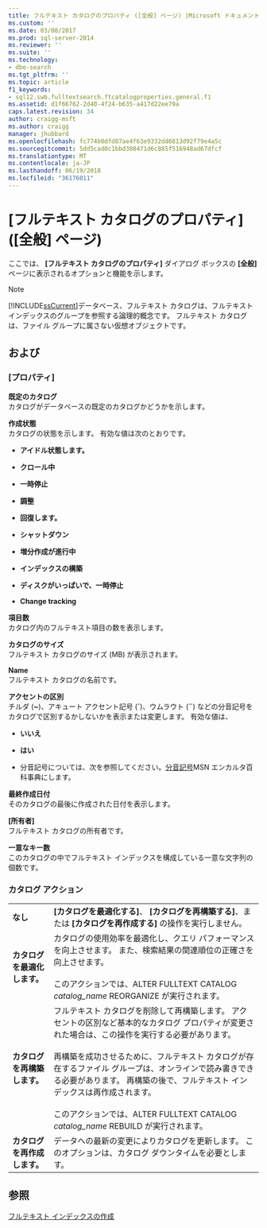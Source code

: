 ```yaml
---
title: フルテキスト カタログのプロパティ ([全般] ページ) |Microsoft ドキュメント
ms.custom: ''
ms.date: 03/08/2017
ms.prod: sql-server-2014
ms.reviewer: ''
ms.suite: ''
ms.technology:
- dbe-search
ms.tgt_pltfrm: ''
ms.topic: article
f1_keywords:
- sql12.swb.fulltextsearch.ftcatalogproperties.general.f1
ms.assetid: d1f66762-2d40-4f24-b635-a417d22ee79a
caps.latest.revision: 34
author: craigg-msft
ms.author: craigg
manager: jhubbard
ms.openlocfilehash: fc774b0dfd87ae4f63e9332dd6813d92f79e4a5c
ms.sourcegitcommit: 5dd5cad0c1bbd308471d6c885f516948ad67dfcf
ms.translationtype: MT
ms.contentlocale: ja-JP
ms.lasthandoff: 06/19/2018
ms.locfileid: "36176011"
---
```

# <a name="full-text-catalog-properties-general-page"></a>[フルテキスト カタログのプロパティ] ([全般] ページ)
  ここでは、 **[フルテキスト カタログのプロパティ]** ダイアログ ボックスの **[全般]** ページに表示されるオプションと機能を示します。  
  
> [!NOTE]  
>  [!INCLUDE[ssCurrent](../includes/sscurrent-md.md)]データベース、フルテキスト カタログは、フルテキスト インデックスのグループを参照する論理的概念です。 フルテキスト カタログは、ファイル グループに属さない仮想オブジェクトです。  
  
## <a name="options"></a>および  
  
### <a name="properties"></a>[プロパティ]  
 **既定のカタログ**  
 カタログがデータベースの既定のカタログかどうかを示します。  
  
 **作成状態**  
 カタログの状態を示します。 有効な値は次のとおりです。  
  
-   **アイドル状態します。**  
  
-   **クロール中**  
  
-   **一時停止**  
  
-   **調整**  
  
-   **回復します。**  
  
-   **シャットダウン**  
  
-   **増分作成が進行中**  
  
-   **インデックスの構築**  
  
-   **ディスクがいっぱいで、一時停止**  
  
-   **Change tracking**  
  
 **項目数**  
 カタログ内のフルテキスト項目の数を表示します。  
  
 **カタログのサイズ**  
 フルテキスト カタログのサイズ (MB) が表示されます。  
  
 **Name**  
 フルテキスト カタログの名前です。  
  
 **アクセントの区別**  
 チルダ (**~**)、アキュート アクセント記号 (**´**)、ウムラウト (**¨**) などの分音記号をカタログで区別するかしないかを表示または変更します。 有効な値は、  
  
-   **いいえ**  
  
-   **はい**  
  
-   分音記号については、次を参照してください。[分音記号](http://go.microsoft.com/fwlink/?LinkId=154091)MSN エンカルタ百科事典にします。  
  
 **最終作成日付**  
 そのカタログの最後に作成された日付を表示します。  
  
 **[所有者]**  
 フルテキスト カタログの所有者です。  
  
 **一意なキー数**  
 このカタログの中でフルテキスト インデックスを構成している一意な文字列の個数です。  
  
### <a name="catalog-action"></a>カタログ アクション  
  
|||  
|-|-|  
|**なし**|**[カタログを最適化する]**、 **[カタログを再構築する]**、または **[カタログを再作成する]** の操作を実行しません。|  
|**カタログを最適化します。**|カタログの使用効率を最適化し、クエリ パフォーマンスを向上させます。 また、検索結果の関連順位の正確さを向上させます。<br /><br /> このアクションでは、ALTER FULLTEXT CATALOG *catalog_name* REORGANIZE が実行されます。|  
|**カタログを再構築します。**|フルテキスト カタログを削除して再構築します。 アクセントの区別など基本的なカタログ プロパティが変更された場合は、この操作を実行する必要があります。<br /><br /> 再構築を成功させるために、フルテキスト カタログが存在するファイル グループは、オンラインで読み書きできる必要があります。 再構築の後で、フルテキスト インデックスは再作成されます。<br /><br /> このアクションでは、ALTER FULLTEXT CATALOG *catalog_name* REBUILD が実行されます。|  
|**カタログを再作成します。**|データへの最新の変更によりカタログを更新します。 このオプションは、カタログ ダウンタイムを必要とします。|  
  
## <a name="see-also"></a>参照  
 [フルテキスト インデックスの作成](../relational-databases/indexes/indexes.md)  
  
  